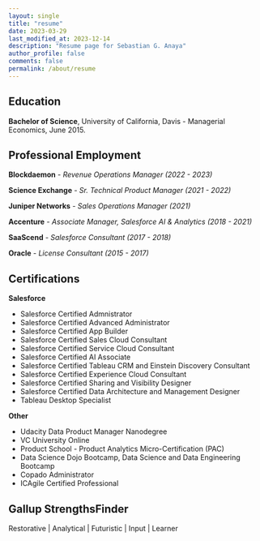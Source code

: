 ```yaml
---
layout: single
title: "resume"
date: 2023-03-29
last_modified_at: 2023-12-14
description: "Resume page for Sebastian G. Anaya"
author_profile: false
comments: false
permalink: /about/resume
---
```


Education
---

**Bachelor of Science**, University of California, Davis - Managerial Economics, June 2015.

Professional Employment
---
**Blockdaemon** - *Revenue Operations Manager (2022 - 2023)*

**Science Exchange** - *Sr. Technical Product Manager (2021 - 2022)*

**Juniper Networks** - *Sales Operations Manager (2021)*

**Accenture** - *Associate Manager, Salesforce AI & Analytics (2018 - 2021)* 

**SaaScend** - *Salesforce Consultant (2017 - 2018)*

**Oracle** - *License Consultant (2015 - 2017)*

Certifications
---

**Salesforce**

*   Salesforce Certified Admnistrator
*   Salesforce Certified Advanced Administrator
*   Salesforce Certified App Builder
*   Salesforce Certified Sales Cloud Consultant
*   Salesforce Certified Service Cloud Consultant
*   Salesforce Certified AI Associate
*   Salesforce Certified Tableau CRM and Einstein Discovery Consultant
*   Salesforce Certified Experience Cloud Consultant
*   Salesforce Certified Sharing and Visibility Designer
*   Salesforce Certified Data Architecture and Management Designer
*   Tableau Desktop Specialist

**Other**
*   Udacity Data Product Manager Nanodegree
*   VC University Online
*   Product School - Product Analytics Micro-Certification (PAC)
*   Data Science Dojo Bootcamp, Data Science and Data Engineering Bootcamp
*   Copado Administrator
*   ICAgile Certified Professional

Gallup StrengthsFinder
---
Restorative | Analytical | Futuristic | Input | Learner 
